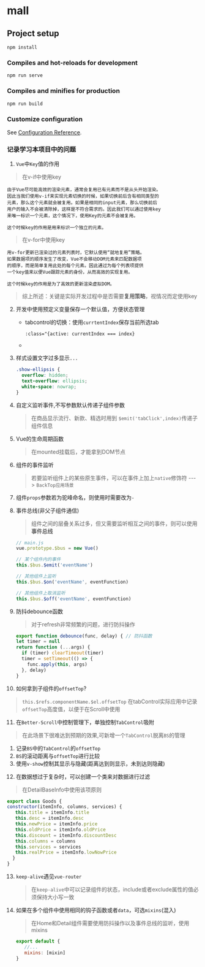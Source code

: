 # mall

## Project setup
```
npm install
```

### Compiles and hot-reloads for development
```
npm run serve
```

### Compiles and minifies for production
```
npm run build
```

### Customize configuration
See [Configuration Reference](https://cli.vuejs.org/config/).

### 记录学习本项目中的问题

1. `Vue`中`Key`值的作用
> 在v-if中使用key
```
由于Vue尽可能高效的渲染元素，通常会复用已有元素而不是从头开始渲染。
因此当我们使用v-if来实现元素切换的时候，如果切换前后含有相同类型的
元素，那么这个元素就会被复用。如果是相同的input元素，那么切换前后
用户的输入不会被清除掉，这样是不符合需求的。因此我们可以通过使用key
来唯一标识一个元素，这个情况下，使用Key的元素不会被复用。

这个时候key的作用是用来标识一个独立的元素。
```

> 在v-for中使用key
```
用v-for更新已渲染过的元素列表时，它默认使用“就地复用”策略。
如果数据项的顺序发生了改变，Vue不会移动DOM元素来匹配数据项
的顺序，而是简单复用此处的每个元素。因此通过为每个列表项提供
一个key值来以便Vue跟踪元素的身份，从而高效的实现复用。

这个时候key的作用是为了高效的更新渲染虚拟DOM。
```

> 综上所述：关键是实际开发过程中是否需要**复用策略**，视情况而定使用key

2. 开发中使用预定义变量保存一个默认值，方便状态管理
   - tabcontrol的切换：使用`currtentIndex`保存当前所选tab
     ```
     :class="{active: currentIndex === index}
     ```
   - 

3. 样式设置文字过多显示`...`
    ```css
    .show-ellipsis {
      overflow: hidden;
      text-overflow: ellipsis;
      white-space: nowrap;
    }
    ```

4. 自定义监听事件,不写参数默认传递子组件参数
   > 在商品显示流行、新款、精选时用到 `$emit('tabClick',index)`传递子组件信息

5. Vue的生命周期函数
   > 在mounted挂载后，才能拿到DOM节点

6. 组件的事件监听
   > 若要监听组件上的某些原生事件，可以在事件上加上`native`修饰符 ---> `BackTop应用场景`

7. 组件`props`参数若为驼峰命名，则使用时需要改为`-`

8. 事件总线(非父子组件通信)
   > 组件之间的层叠关系过多，但又需要监听相互之间的事件，则可以使用**事件总线**
   ```javascript
   // main.js
   vue.prototype.$bus = new Vue()

   // 某个组件内的事件
   this.$bus.$emit('eventName')

   // 其他组件上监听
   this.$bus.$on('eventName', eventFunction)

   // 其他组件上取消监听
   this.$bus.$off('eventName', eventFunction)
   ```

9. 防抖debounce函数
   > 对于refresh非常频繁的问题，进行防抖操作
   ```js
   export function debounce(func, delay) { // 防抖函数
   let timer = null
   return function (...args) {
     if (timer) clearTimeout(timer)
     timer = setTimeout(() => {
       func.apply(this, args)
     }, delay)
   }
   ```

10. 如何拿到子组件的`offsetTop`?
   > `this.$refs.componentName.$el.offsetTop`
   > 在tabControl实际应用中记录`offsetTop`高度值，以便于在Scroll中使用
11. 在`Better-Scroll`中控制管理下，单独控制`TabControl`吸附
   > 在此场景下很难达到预期的效果,可新增一个`TabControl`脱离`BS`的管理
   1) 记录`BS`中的`TabControl`的`offsetTop`
   2) `BS`的滚动距离与`offsetTop`进行比较
   3) 使用`v-show`控制其显示与隐藏(距离达到则显示，未到达则隐藏)

12. 在数据想过于复杂时，可以创建一个类来对数据进行过滤
   > 在DetailBaseInfo中使用该项原则
   ```js
   export class Goods {
   constructor(itemInfo, columns, services) {
      this.title = itemInfo.title
      this.desc = itemInfo.desc
      this.newPrice = itemInfo.price
      this.oldPrice = itemInfo.oldPrice
      this.discount = itemInfo.discountDesc
      this.columns = columns
      this.services = services
      this.realPrice = itemInfo.lowNowPrice
     }
   }
   ```

13. `keep-alive`遇见`vue-router`
    > 在`keep-alive`中可以记录组件的状态，include或者exclude属性的值必须保持大小写一致

14. 如果在多个组件中使用相同的钩子函数或者`data`，可选`mixins`(混入)
    > 在Home和Detail组件需要使用防抖操作以及事件总线的监听，使用mixins
    ```js
    export default {
       //...
       mixins: [mixin]
    }

    ```

